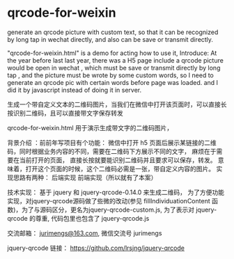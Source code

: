 # qrcode-for-weixin
generate an qrcode picture with custom text, so that it can be recognized by long tap in wechat directly, and also can be save or transmit directly.

"qrcode-for-weixin.html" is a demo for acting how to use it,
Introduce:
At the year before last last year, there was a H5 page include a qrcode picture would be open in wechat , which must be save or transmit directly by long tap , and the picture must be wrote by some custom words, so I need to generate an qrcode pic with certain words before page was loaded. and I did it by javascript instead of doing it in server.


生成一个带自定义文本的二维码图片，当我们在微信中打开该页面时，可以直接长按识别二维码，且可以直接带文字保存转发

qrcode-for-weixin.html 用于演示生成带文字的二维码图片，

背景介绍 ：前前年写项目有个功能：
微信中打开 h5  页面后展示某链接的二维码，同时根据业务内容的不同，需要在二维码下方展示不同的文字，
麻烦在于需要在当前打开的页面， 直接长按就要能识别二维码并且要求可以保存，转发。
意味着，打开这个页面的时候，这个二维码必需是一张，带自定义内容的图片。
实现思路有两种：
后端实现
前端实现（所以就有了本案）

技术实现：
基于 jquery 和 jquery-qrcode-0.14.0 来生成二维码，
为了方便功能实现，对jquery-qrcode源码做了些微的改动(参见 fillIndividuationContent 函数)，为了与源码区分，更名为jquery-qrcode-custom.js, 为了表示对 jquery-qrcode 的尊重, 代码包里也包含了 jquery-qrcode.js 

交流邮箱： jurimengs@163.com, 微信交流号 jurimengs


jquery-qrcode 链接： https://github.com/lrsjng/jquery-qrcode
